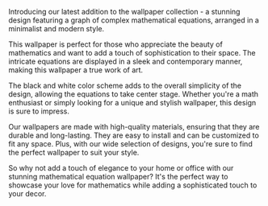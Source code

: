 <!--
Write me content for website with wallpaper "A wallpaper with a graph of complex mathematical equations, arranged in a minimalist and modern design."
-->

<!--font:Montserrat-->

Introducing our latest addition to the wallpaper collection - a stunning design featuring a graph of complex mathematical equations, arranged in a minimalist and modern style.

This wallpaper is perfect for those who appreciate the beauty of mathematics and want to add a touch of sophistication to their space. The intricate equations are displayed in a sleek and contemporary manner, making this wallpaper a true work of art.

The black and white color scheme adds to the overall simplicity of the design, allowing the equations to take center stage. Whether you're a math enthusiast or simply looking for a unique and stylish wallpaper, this design is sure to impress.

Our wallpapers are made with high-quality materials, ensuring that they are durable and long-lasting. They are easy to install and can be customized to fit any space. Plus, with our wide selection of designs, you're sure to find the perfect wallpaper to suit your style.

So why not add a touch of elegance to your home or office with our stunning mathematical equation wallpaper? It's the perfect way to showcase your love for mathematics while adding a sophisticated touch to your decor.
